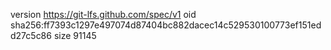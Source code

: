 version https://git-lfs.github.com/spec/v1
oid sha256:ff7393c1297e497074d87404bc882dacec14c529530100773ef151edd27c5c86
size 91145
